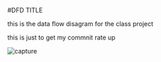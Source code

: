  #DFD TITLE

this is the data flow disagram for the class project 


this is just to get my commnit rate up


![capture](https://cloud.githubusercontent.com/assets/21317643/19176011/7ff22c00-8c01-11e6-9726-4df56cb95cf1.GIF)



